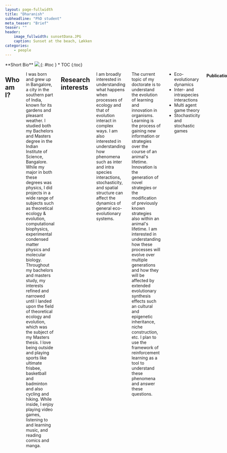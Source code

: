 ```yaml
---
layout: page-fullwidth
title: "Dharanish"
subheadline: "PhD student"
meta_teaser: "Brief"
teaser: ""
header:
    image_fullwidth: sunsetDana.JPG
    caption: Sunset at the beach, Løkken
categories:
    - people
---
```

<!--more-->

<div class="row">
<div class="medium-4 medium-push-8 columns" markdown="1">
<div class="panel radius" markdown="1">
**Short Bio**
<a class="th [radius]" href="{{ site.url }}/images/DeptPic.jpeg">
<img src="{{ site.url }}/images/dharanish.jpg">
</a>
{: #toc }
*  TOC
{:toc}
</div>
</div><!-- /.medium-4.columns -->



<div class="medium-8 medium-pull-4 columns" markdown="1">



## Who am I?

I was born and grew up in Bangalore, a city in the southern part of India, known for its gardens and pleasant weather. I studied both my Bachelors and Masters degree in the Indian Institute of Science, Bangalore. While my  major in both these degrees was physics, I did projects in a wide range of subjects such as theoretical ecology & evolution, computational biophysics, experimental condensed matter physics and molecular biology. Throughout my bachelors and masters study, my interests refined and narrowed until I landed upon the field of theoretical ecology and evolution, which was the subject of my Masters thesis. 
I love being outside and playing sports like ultimate frisbee, basketball and badminton and also cycling and hiking. While inside, I enjoy playing video games, listening to and learning music, and reading comics and manga.   

## Research interests

I am broadly interested in understanding what happens when processes of ecology and that of evolution interact in complex ways. I am also interested in understanding how phenomena such as inter and intra species interactions, stochasticity, and spatial structure can affect the dynamics of general eco-evolutionary systems.
    
The current topic of my doctorate is to understand the evolution of learning and innovation in organisms. Learning is the process of gaining new information or strategies over the course of an animal's lifetime. Innovation is the generation of novel strategies or the modification of previously known strategies also within an animal's lifetime. I am interested in understanding how these processes will evolve over multiple generations and how they will be affected by extended evolutionary synthesis effects such an cultural and epigenetic inheritance, niche construction, etc. I plan to use the framework of reinforcement learning as a tool to understand these phenomena and answer these questions.

* Eco-evolutionary dynamics
* Inter- and intraspecies interactions
* Multi agent game theory
* Stochasticity and stochastic games

#### Publications 
    
**Dharanish Rajendra**, Jaydeep Mandal, Yashodhan Hatwalne, & Prabal K. Maiti (2023). Packing and emergence of the ordering of rods in a spherical monolayer. Soft Matter, 19(1), 137-146. DOI: [https://doi.org/10.1039/D2SM00799A](https://doi.org/10.1039/D2SM00799A)

**Dharanish Rajendra**, Nikhil Maroli, Narendra M. Dixit, and Prabal Kumar Maiti. "Molecular Dynamics Simulations Show How Antibodies May Rescue HIV-1 Mutants Incapable of Infecting Host Cells." bioRxiv (2022): 2022-09. DOI: [https://doi.org/10.1101/2022.09.02.506285](https://doi.org/10.1101/2022.09.02.506285)
    
## Links

Email address: [dharanish@evolbio.mpg.de](mailto:dharanish@evolbio.mpg.de)
